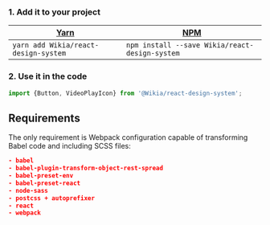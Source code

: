 ### 1. Add it to your project
| [Yarn](https://yarnpkg.com/en/) | [NPM](https://www.npmjs.com/) |
| --- | --- |
| `yarn add Wikia/react-design-system` | `npm install --save Wikia/react-design-system` |

### 2. Use it in the code
```js static
import {Button, VideoPlayIcon} from '@Wikia/react-design-system';
```

## Requirements
The only requirement is Webpack configuration capable of transforming Babel code and including SCSS files:
```json
- babel
- babel-plugin-transform-object-rest-spread
- babel-preset-env
- babel-preset-react
- node-sass
- postcss + autoprefixer
- react
- webpack
```
